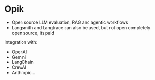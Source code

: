 # Opik

* Open source LLM evaluation, RAG and agentic workflows
* Langsmith and Langtrace can also be used, but not open completely open source, its paid

Integration with:

* OpenAI
* Gemini
* LangChain
* CrewAI
* Anthropic...



